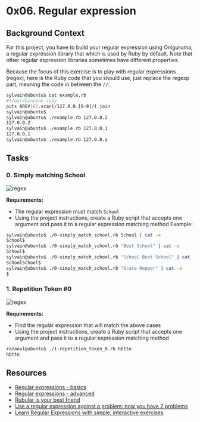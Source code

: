 # 0x06. Regular expression
## Background Context
For this project, you have to build your regular expression using Oniguruma, a regular expression library that which is used by Ruby by default. Note that other regular expression libraries sometimes have different properties.

Because the focus of this exercise is to play with regular expressions (regex), here is the Ruby code that you should use, just replace the regexp part, meaning the code in between the `//`:
```bash
sylvain@ubuntu$ cat example.rb
#!/usr/bin/env ruby
puts ARGV[0].scan(/127.0.0.[0-9]/).join
sylvain@ubuntu$
sylvain@ubuntu$ ./example.rb 127.0.0.2
127.0.0.2
sylvain@ubuntu$ ./example.rb 127.0.0.1
127.0.0.1
sylvain@ubuntu$ ./example.rb 127.0.0.a
```
## Tasks
### 0. Simply matching School
![regex](https://s3.amazonaws.com/alx-intranet.hbtn.io/uploads/medias/2020/9/ec65557f0da1fbfbff6659413885e4d4822f5b1d.png?X-Amz-Algorithm=AWS4-HMAC-SHA256&X-Amz-Credential=AKIARDDGGGOUSBVO6H7D%2F20240731%2Fus-east-1%2Fs3%2Faws4_request&X-Amz-Date=20240731T110142Z&X-Amz-Expires=86400&X-Amz-SignedHeaders=host&X-Amz-Signature=cf8f70d36b3ea7164893ef6cec0bb1baf84fe9ee9c9dffd3b5b6897c4264c2cd)

**Requirements:**

- The regular expression must match `School`
- Using the project instructions, create a Ruby script that accepts one argument and pass it to a regular expression matching method
Example:
```bash
sylvain@ubuntu$ ./0-simply_match_school.rb School | cat -e
School$
sylvain@ubuntu$ ./0-simply_match_school.rb "Best School" | cat -e
School$
sylvain@ubuntu$ ./0-simply_match_school.rb "School Best School" | cat -e
SchoolSchool$
sylvain@ubuntu$ ./0-simply_match_school.rb "Grace Hopper" | cat -e
$
```
### 1. Repetition Token #0

![regex](https://s3.amazonaws.com/alx-intranet.hbtn.io/uploads/medias/2020/9/e7db3c377d46453588fc84f3a975661d142fee91.png?X-Amz-Algorithm=AWS4-HMAC-SHA256&X-Amz-Credential=AKIARDDGGGOUSBVO6H7D%2F20240731%2Fus-east-1%2Fs3%2Faws4_request&X-Amz-Date=20240731T110142Z&X-Amz-Expires=86400&X-Amz-SignedHeaders=host&X-Amz-Signature=c88dbf0fe23b4e785d7c98d04a0c6678f81127c88b5a782eadc4ce05c88a89d8)

**Requirements:**

- Find the regular expression that will match the above cases
- Using the project instructions, create a Ruby script that accepts one argument and pass it to a regular expression matching method
```bash
razaoul@ubuntu$ ./1-repetition_token_0.rb hbttn
hbttn
```
### 
### 
### 
### 
### 
### 
## Resources
- [Regular expressions - basics](https://www.slideshare.net/slideshow/introducing-regular-expressions/63676155#7)
- [Regular expressions - advanced](https://www.slideshare.net/slideshow/advanced-regular-expressions-80296518/80296518#3)
- [Rubular is your best friend](https://rubular.com/)
- [Use a regular expression against a problem: now you have 2 problems](https://blog.codinghorror.com/regular-expressions-now-you-have-two-problems/)
- [Learn Regular Expressions with simple, interactive exercises](https://regexone.com/lesson/introduction_abcs)

